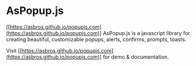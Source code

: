 # AsPopup.js
[[https://asbros.github.io/popupjs.com](https://asbros.github.io/popupjs.com)]
AsPopup.js is a javascript library for creating beautiful, customizable popups, alerts, confirms, prompts, toasts.

Visit [[https://asbros.github.io/popupjs.com](https://asbros.github.io/popupjs.com)] for demo & documentation.

